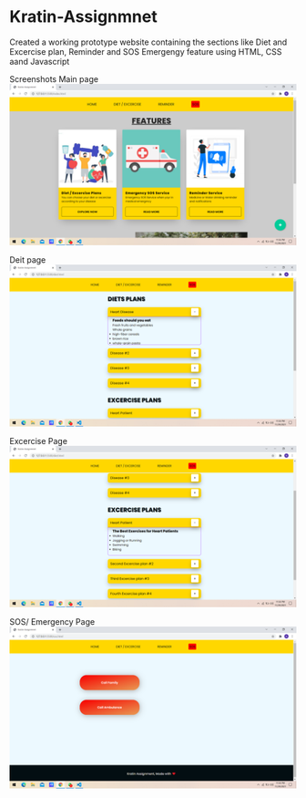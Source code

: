 # Kratin-Assignmnet

Created a working prototype website containing the sections like Diet and Excercise plan, Reminder and SOS Emergengy feature using HTML, CSS aand Javascript 

Screenshots
Main page
![](Screenshot%20(5).png)

Deit page
![](Screenshot%20(6).png)

Excercise Page
![](Screenshot%20(7).png)

SOS/ Emergency Page
![](Screenshot%20(8).png)
